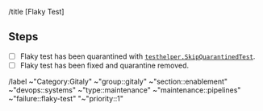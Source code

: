/title [Flaky Test] <test name>

<!--
Provide any relevant information about the flaky test. Such as:
- Link to CI job with flaky test failure
- Copy of logs containing failure
-->

## Steps
- [ ] Flaky test has been quarantined with [`testhelper.SkipQuarantinedTest`](https://gitlab.com/gitlab-org/gitaly/-/blob/master/internal/testhelper/testhelper.go#L388-L398).
- [ ] Flaky test has been fixed and quarantine removed.

/label ~"Category:Gitaly" ~"group::gitaly" ~"section::enablement" ~"devops::systems" ~"type::maintenance" ~"maintenance::pipelines" ~"failure::flaky-test" "~"priority::1"   

